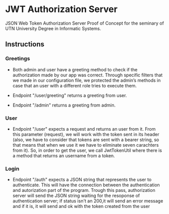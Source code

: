 # JWT Authorization Server
JSON Web Token Authorization Server Proof of Concept for the seminary of UTN University Degree in Informatic Systems.

## Instructions 

### Greetings

- Both admin and user have a greeting method to check if the authorization made by our app was correct. Through specific filters that we made in our configuration file, we protected the admin’s methods in case that an user with a different role tries to execute them.

- Endpoint "/user/greeting" returns a greeting from user.

- Endpoint "/admin" returns a greeting from admin.

### User
- Endpoint "/user" expects a request and returns an user from it. From this parameter (request), we will work with the token sent in its header (also, we have to consider that tokens are sent with a bearer string, so that means that when we use it we have to eliminate seven carachters from it). So, in order to get the user, we call JwtTokenUtil where there is a method that returns an username from a token. 


### Login
- Endpoint "/auth" expects a JSON string that represents the user to authenticate. This will have the connection between the authentication and autorization part of the program. Trough this pass, authorization server will send the JSON string waiting for the resoponse of authentication server; if status isn't an 200,it will send an error message and if it is, it will send and ok with the token created from the user
